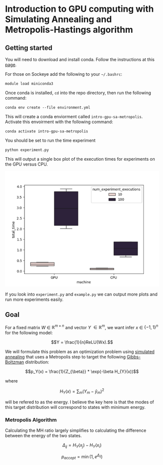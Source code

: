 # Introduction to GPU computing with Simulating Annealing and Metropolis-Hastings algorithm

## Getting started
You will need to download and install conda.
Follow the instructions at this [page](https://conda.io/projects/conda/en/latest/user-guide/getting-started.html).

For those on Sockeye add the following to your `~/.bashrc`:
```{commandline}
module load miniconda3
```

Once conda is installed, `cd` into the repo directory, then run the following command:

```{commandline}
conda env create --file environment.yml
```
This will create a conda enviorment called `intro-gpu-sa-metropolis`.
Activate this envoirment with the following command:
```commandline
conda activate intro-gpu-sa-metropolis
```
You should be set to run the time experiment
```commandline
python experiment.py
```
This will output a single box plot of the execution times for experiments on the GPU versus CPU.

![test](plots/benchmarks.png)


If you look into `experiment.py` and `example.py` we can output more plots and run more experiments easily.

## Goal 
For a fixed matrix $W$ $\in$ $\mathbb{R}^{m \times n}$ and vector $Y$ $\in \mathbb{R}^{m}$, we want infer $x$ $\in$ $\{-1,1\}^{n}$ for the following model:

```math
Y = \frac{1}{n}ReLU(Wx).
```

We will formulate this problem as an optimization problem using [simulated annealing](https://en.wikipedia.org/wiki/Simulated_annealing) that uses a Metropolis step to target the following [Gibbs-Boltzman](https://en.wikipedia.org/wiki/Boltzmann_distribution) distribution:
```math
p_Y(x) = \frac{1}{Z_{\beta}} * \exp(-\beta H_{Y}(x))
```
where 
```math
H_{Y}(x) = \sum_{m}(Y_{m} - \hat{y}_{m})^{2}
```
will be refered to as the energy.
I believe the key here is that the modes of this target distribution will correspond to states with minimum energy.

### Metropolis Algorithm 
Calculating the MH ratio largely simplifies to calculating the difference between the energy of the two states.

```math
\Delta_{ij} = H_{Y}(x_{j}) - H_{Y}(x_{i})
```

```math
p_{accept}
= 
\min \Big(1, e^{\Delta_{ij}} \Big)
```
